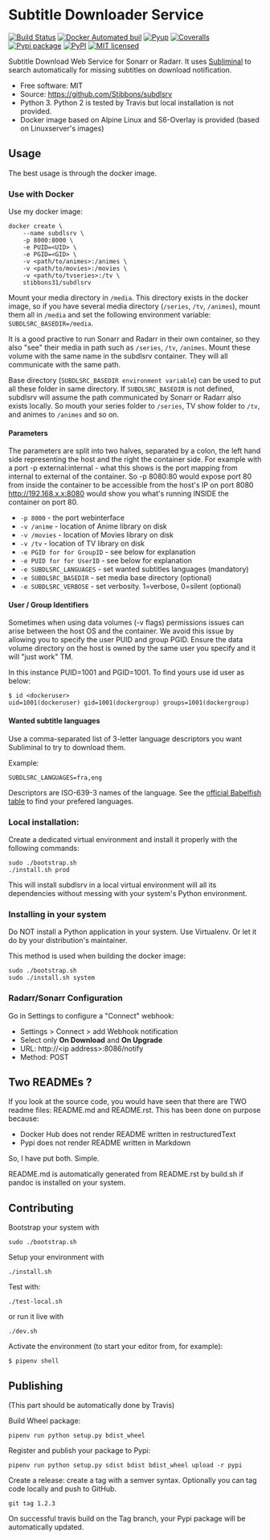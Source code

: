 <!--   'README.md' is automatically generated by 'build.sh' using 'pandoc'.
                         Edit 'README.rst' instead !                         -->
Subtitle Downloader Service
===========================

[![Build Status](https://travis-ci.org/Stibbons/subdlsrv.svg?branch=master)](https://travis-ci.org/Stibbons/subdlsrv) [![Docker Automated buil](https://img.shields.io/docker/build/stibbons31/subdlsrv.svg)](https://hub.docker.com/r/stibbons31/subdlsrv/builds/) [![Pyup](https://pyup.io/repos/github/Stibbons/subdlsrv/shield.svg)](https://pyup.io/repos/github/Stibbons/subdlsrv/) [![Coveralls](https://coveralls.io/repos/github/Stibbons/subdlsrv/badge.svg)](https://coveralls.io/github/Stibbons/subdlsrv) [![Pypi package](https://badge.fury.io/py/subdlsrv.svg)](https://pypi.python.org/pypi/subdlsrv/) [![PyPI](https://img.shields.io/pypi/pyversions/subdlsrv.svg)](https://pypi.python.org/pypi/subdlsrv/) [![MIT licensed](https://img.shields.io/badge/license-MIT-blue.svg)](./LICENSE)

Subtitle Download Web Service for Sonarr or Radarr. It uses [Subliminal](https://github.com/Diaoul/subliminal) to search automatically for missing subtitles on download notification.

-   Free software: MIT
-   Source: <https://github.com/Stibbons/subdlsrv>
-   Python 3. Python 2 is tested by Travis but local installation is not provided.
-   Docker image based on Alpine Linux and S6-Overlay is provided (based on Linuxserver's images)

Usage
-----

The best usage is through the docker image.

### Use with Docker

Use my docker image:

    docker create \
        --name subdlsrv \
        -p 8000:8000 \
        -e PUID=<UID> \
        -e PGID=<GID> \
        -v <path/to/animes>:/animes \
        -v <path/to/movies>:/movies \
        -v <path/to/tvseries>:/tv \
        stibbons31/subdlsrv

Mount your media directory in `/media`. This directory exists in the docker image, so if you have several media directory (`/series`, `/tv`, `/animes`), mount them all in `/media` and set the following environment variable: `SUBDLSRC_BASEDIR=/media`.

It is a good practive to run Sonarr and Radarr in their own container, so they also "see" their media in path such as `/series`, `/tv`, `/animes`. Mount these volume with the same name in the subdlsrv container. They will all communicate with the same path.

Base directory (`SUBDLSRC_BASEDIR environment variable`) can be used to put all these folder in same directory. If `SUBDLSRC_BASEDIR` is not defined, subdlsrv will assume the path communicated by Sonarr or Radarr also exists locally. So mouth your series folder to `/series`, TV show folder to `/tv`, and animes to `/animes` and so on.

#### Parameters

The parameters are split into two halves, separated by a colon, the left hand side representing the host and the right the container side. For example with a port -p external:internal - what this shows is the port mapping from internal to external of the container. So -p 8080:80 would expose port 80 from inside the container to be accessible from the host's IP on port 8080 <http://192.168.x.x:8080> would show you what's running INSIDE the container on port 80.

-   `-p 8000` - the port webinterface
-   `-v /anime` - location of Anime library on disk
-   `-v /movies` - location of Movies library on disk
-   `-v /tv` - location of TV library on disk
-   `-e PGID for for GroupID` - see below for explanation
-   `-e PUID for for UserID` - see below for explanation
-   `-e SUBDLSRC_LANGUAGES` - set wanted subtitles languages (mandatory)
-   `-e SUBDLSRC_BASEDIR` - set media base directory (optional)
-   `-e SUBDLSRC_VERBOSE` - set verbosity. 1=verbose, 0=silent (optional)

#### User / Group Identifiers

Sometimes when using data volumes (-v flags) permissions issues can arise between the host OS and the container. We avoid this issue by allowing you to specify the user PUID and group PGID. Ensure the data volume directory on the host is owned by the same user you specify and it will "just work" TM.

In this instance PUID=1001 and PGID=1001. To find yours use id user as below:

    $ id <dockeruser>
    uid=1001(dockeruser) gid=1001(dockergroup) groups=1001(dockergroup)

#### Wanted subtitle languages

Use a comma-separated list of 3-letter language descriptors you want Subliminal to try to download them.

Example:

    SUBDLSRC_LANGUAGES=fra,eng

Descriptors are ISO-639-3 names of the language. See the [official Babelfish table](https://github.com/Diaoul/babelfish/blob/f403000dd63092cfaaae80be9f309fd85c7f20c9/babelfish/data/iso-639-3.tab) to find your prefered languages.

### Local installation:

Create a dedicated virtual environment and install it properly with the following commands:

    sudo ./bootstrap.sh
    ./install.sh prod

This will install subdlsrv in a local virtual environment will all its dependencies without messing with your system's Python environment.

### Installing in your system

Do NOT install a Python application in your system. Use Virtualenv. Or let it do by your distribution's maintainer.

This method is used when building the docker image:

    sudo ./bootstrap.sh
    sudo ./install.sh system

### Radarr/Sonarr Configuration

Go in Settings to configure a "Connect" webhook:

-   Settings &gt; Connect &gt; add Webhook notification
-   Select only **On Download** and **On Upgrade**
-   URL: http://&lt;ip address&gt;:8086/notify
-   Method: POST

Two READMEs ?
-------------

If you look at the source code, you would have seen that there are TWO readme files: README.md and README.rst. This has been done on purpose because:

-   Docker Hub does not render README written in restructuredText
-   Pypi does not render README written in Markdown

So, I have put both. Simple.

README.md is automatically generated from README.rst by build.sh if pandoc is installed on your system.

Contributing
------------

Bootstrap your system with

    sudo ./bootstrap.sh

Setup your environment with

    ./install.sh

Test with:

    ./test-local.sh

or run it live with

    ./dev.sh

Activate the environment (to start your editor from, for example):

    $ pipenv shell

Publishing
----------

(This part should be automatically done by Travis)

Build Wheel package:

    pipenv run python setup.py bdist_wheel

Register and publish your package to Pypi:

    pipenv run python setup.py sdist bdist bdist_wheel upload -r pypi

Create a release: create a tag with a semver syntax. Optionally you can tag code locally and push to GitHub.

    git tag 1.2.3

On successful travis build on the Tag branch, your Pypi package will be automatically updated.
